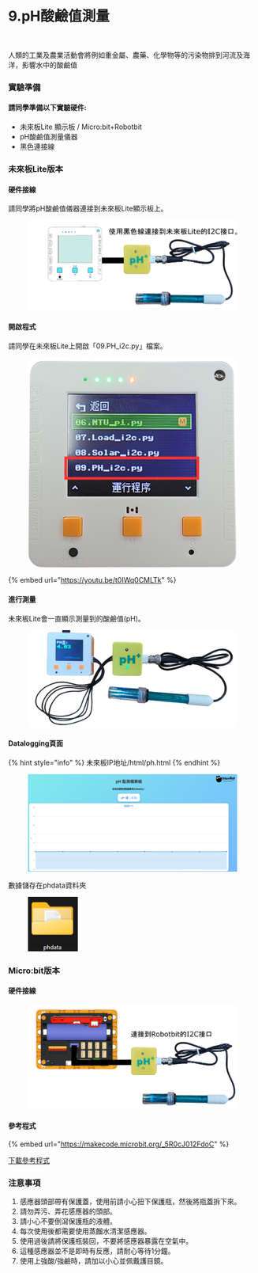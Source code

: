 # 9.pH酸鹼值測量

<figure><img src="https://files.gitbook.com/v0/b/gitbook-x-prod.appspot.com/o/spaces%2F6uJvpXC43onNIIwhMlWo%2Fuploads%2FGyPNdp0KfxcB7sXjSU86%2Fimage.png?alt=media&#x26;token=e59432f7-bf84-41bd-a4ee-47b167b93876" alt=""><figcaption></figcaption></figure>

人類的工業及農業活動會將例如重金屬、農藥、化學物等的污染物排到河流及海洋，影響水中的酸鹼值

### 實驗準備

#### 請同學準備以下實驗硬件:

* 未來板Lite 顯示板 / Micro:bit+Robotbit
* pH酸鹼值測量儀器
* 黑色連接線

### 未來板Lite版本

#### 硬件接線

請同學將pH酸鹼值儀器連接到未來板Lite顯示板上。

<figure><img src="../.gitbook/assets/phplus_wiring.png" alt=""><figcaption></figcaption></figure>

#### 開啟程式

請同學在未來板Lite上開啟「09.PH\_i2c.py」檔案。

<figure><img src="../.gitbook/assets/image (147).png" alt=""><figcaption></figcaption></figure>

{% embed url="https://youtu.be/t0IWq0CMLTk" %}

#### 進行測量

未來板Lite會一直顯示測量到的酸鹼值(pH)。

<figure><img src="../.gitbook/assets/phprogram.png" alt=""><figcaption></figcaption></figure>

#### Datalogging頁面

{% hint style="info" %}
未來板IP地址/html/ph.html
{% endhint %}

<figure><img src="../.gitbook/assets/image (1) (1).png" alt=""><figcaption></figcaption></figure>

數據儲存在phdata資料夾

<figure><img src="../.gitbook/assets/image (14).png" alt=""><figcaption></figcaption></figure>

### Micro:bit版本

#### 硬件接線

<figure><img src="../.gitbook/assets/phplus_wiring_edu.png" alt=""><figcaption></figcaption></figure>

#### 參考程式

{% embed url="https://makecode.microbit.org/_5R0cJ012FdoC" %}

[下載參考程式](https://makecode.microbit.org/_5R0cJ012FdoC)

### 注意事項

1. 感應器頭部帶有保護蓋，使用前請小心扭下保護瓶，然後將瓶蓋拆下來。
2. 請勿弄污、弄花感應器的頭部。
3. 請小心不要倒瀉保護瓶的液體。
4. 每次使用後都需要使用蒸餾水清潔感應器。
5. 使用過後請將保護瓶裝回，不要將感應器暴露在空氣中。
6. 這種感應器並不是即時有反應，請耐心等待1分鐘。
7. 使用上強酸/強鹼時，請加以小心並佩戴護目鏡。
